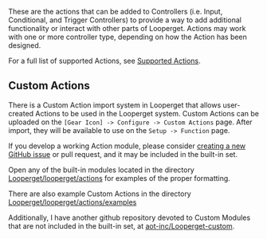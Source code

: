 These are the actions that can be added to Controllers (i.e. Input, Conditional, and Trigger Controllers) to provide a way to add additional functionality or interact with other parts of Looperget. Actions may work with one or more controller type, depending on how the Action has been designed.

For a full list of supported Actions, see [Supported Actions](Supported-Actions.md).

## Custom Actions

There is a Custom Action import system in Looperget that allows user-created Actions to be used in the Looperget system. Custom Actions can be uploaded on the `[Gear Icon] -> Configure -> Custom Actions` page. After import, they will be available to use on the `Setup -> Function` page.

If you develop a working Action module, please consider [creating a new GitHub issue](https://github.com/aot-inc/Looperget/issues/new?assignees=&labels=&template=feature-request.md&title=New%20Module) or pull request, and it may be included in the built-in set.

Open any of the built-in modules located in the directory [Looperget/looperget/actions](https://github.com/aot-inc/Looperget/tree/master/looperget/actions/) for examples of the proper formatting.

There are also example Custom Actions in the directory [Looperget/looperget/actions/examples](https://github.com/aot-inc/Looperget/tree/master/looperget/actions/examples)

Additionally, I have another github repository devoted to Custom Modules that are not included in the built-in set, at [aot-inc/Looperget-custom](https://github.com/aot-inc/Looperget-custom).
